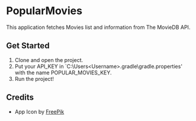 # PopularMovies

This application fetches Movies list and information from The MovieDB API.

## Get Started

1. Clone and open the project.
2. Put your API_KEY in `C:\Users\<Username>\.gradle\gradle.properties' with the name POPULAR_MOVIES_KEY.
3. Run the project!

## Credits

- App Icon by <a href="https://www.freepik.com/">FreePik</a>
